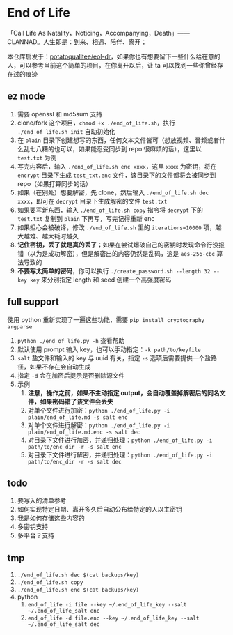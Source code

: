 # End of Life

「Call Life As Natality，Noticing，Accompanying，Death」—— CLANNAD。人生即是：到来、相遇、陪伴、离开；

本仓库启发于：[potatoqualitee/eol-dr](https://github.com/potatoqualitee/eol-dr.git)，如果你也有想要留下一些什么给在意的人，可以参考当前这个简单的项目，在你离开以后，让 ta 可以找到一些你曾经存在过的痕迹

## ez mode

1.   需要 openssl 和 md5sum 支持
2.   clone/fork 这个项目，`chmod +x ./end_of_life.sh`，执行 `./end_of_life.sh init` 自动初始化
3.   在 `plain` 目录下创建想写的东西，任何文本文件皆可（想放视频、音频或者什么乱七八糟的也可以，如果能忍受同步到 repo 很麻烦的话），这里以 `test.txt` 为例
4.   写完内容后，输入 `./end_of_life.sh enc xxxx`，这里 `xxxx` 为密钥，将在 `encrypt` 目录下生成 `test_txt.enc` 文件，该目录下的文件都将会被同步到 repo（如果打算同步的话）
5.   如果（在别处）想要解密，先 clone，然后输入 `./end_of_life.sh dec xxxx`，即可在 `decrypt` 目录下生成解密的文件 `test.txt`
6.   如果要写新东西，输入 `./end_of_life.sh copy` 指令将 `decrypt` 下的 `test.txt` 复制到 `plain` 下再写，写完记得重新 enc
7.   如果担心会被破译，修改 `./end_of_life.sh` 里的 `iterations=10000` 项，越大越难、越大耗时越久
8.   **记住密钥，丢了就是真的丢了**；如果在尝试爆破自己的密钥时发现命令行没报错（以为是成功解密），但是解密出的内容仍然是乱码，这是 `aes-256-cbc` 算法导致的
9.   **不要写太简单的密码**，你可以执行 `./create_password.sh --length 32 --key key` 来分别指定 length 和 seed 创建一个高强度密码

## full support

使用 python 重新实现了一遍这些功能，需要 `pip install cryptography argparse`

1.   `python ./end_of_life.py -h` 查看帮助
2.   默认使用 prompt 输入 key，也可以手动指定：`-k path/to/keyfile`
3.   `salt` 盐文件和输入的 key 与 uuid 有关，指定 `-s` 选项后需要提供一个盐路径，如果不存在会自动生成
4.   指定 `-d` 会在加密后提示是否删除源文件
5.   示例
     1.   **注意，操作之前，如果不主动指定 output，会自动覆盖掉解密后的同名文件，如果密码错了该文件会丢失**
     2.   对单个文件进行加密：`python ./end_of_life.py -i plain/end_of_life.md -s salt enc`
     3.   对单个文件进行解密：`python ./end_of_life.py -i plain/end_of_life.md.enc -s salt dec`
     4.   对目录下文件进行加密，并递归处理：`python ./end_of_life.py -i path/to/enc_dir -r -s salt enc`
     5.   对目录下文件进行解密，并递归处理：`python ./end_of_life.py -i path/to/enc_dir -r -s salt dec`

## todo

1.   要写入的清单参考
2.   如何实现特定日期、离开多久后自动公布给特定的人以主密钥
3.   我是如何存储这些内容的
4.   多密钥支持
5.   多平台？支持

## tmp

1.   `./end_of_life.sh dec $(cat backups/key)`
2.   `./end_of_life.sh copy`
3.   `./end_of_life.sh enc $(cat backups/key)`
4.   python
     1.   `end_of_life -i file --key ~/.end_of_life_key --salt ~/.end_of_life_salt enc`
     2.   `end_of_life -d file.enc --key ~/.end_of_life_key --salt ~/.end_of_life_salt dec`